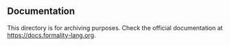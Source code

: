 ## Documentation

This directory is for archiving purposes. Check the official documentation at https://docs.formality-lang.org.

